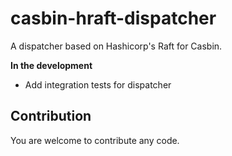 # casbin-hraft-dispatcher 

A dispatcher based on Hashicorp's Raft for Casbin.

**In the development**

- Add integration tests for dispatcher


## Contribution

You are welcome to contribute any code.
